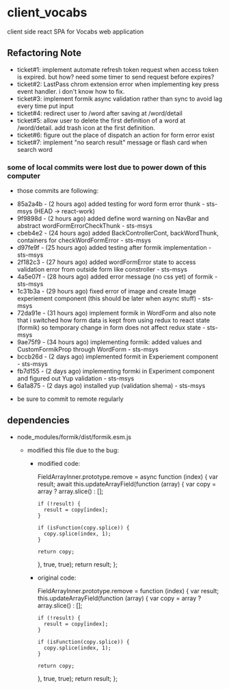 # client_vocabs
client side react SPA for Vocabs web application

## Refactoring Note
 - ticket#1: implement automate refresh token request when access token is expired. but how? need some timer to send request before expires?
 - ticket#2: LastPass chrom extension error when implementing key press event handler. i don't know how to fix.
 - ticket#3: implement formik async validation rather than sync to avoid lag every time put input
 - ticket#4: redirect user to /word after saving at /word/detail
 - ticket#5: allow user to delete the first definition of a word at /word/detail. add trash icon at the first definition.
 - ticket#6: figure out the place of dispatch an action for form error exist
 - ticket#7: implement "no search result" message or flash card when search word
 
### some of local commits were lost due to power down of this computer

 - those commits are following: 

* 85a2a4b - (2 hours ago) added testing for word form error thunk - sts-msys (HEAD -> react-work)
* 9f9898d - (2 hours ago) added define word warning on NavBar and abstract wordFormErrorCheckThunk - sts-msys
* cbeb4e2 - (24 hours ago) added BackControllerCont, backWordThunk, containers for checkWordFormError - sts-msys
* d97fe9f - (25 hours ago) added testing after formik implementation - sts-msys
* 2f182c3 - (27 hours ago) added wordFormError state to access validation error from outside form like constroller - sts-msys
* 4a5e07f - (28 hours ago) added error message (no css yet) of formik - sts-msys
* 1c31b3a - (29 hours ago) fixed error of image and create Image experiement component (this should be later when async stuff) - sts-msys
* 72da91e - (31 hours ago) implement formik in WordForm and also note that i switched how form data is kept from using redux to react state (formik) so temporary change in form does not affect redux state - sts-msys
* 9ae75f9 - (34 hours ago) implementing formik: added values and CustomFormikProp through WordForm - sts-msys
* bccb26d - (2 days ago) implemented formit in Experiement component - sts-msys
* fb7d155 - (2 days ago) implementing formki in Experiment component and figured out Yup validation - sts-msys
* 6a1a875 - (2 days ago) installed yup (validation shema) - sts-msys

 - be sure to commit to remote regularly 

## dependencies

  - node_modules/formik/dist/formik.esm.js

    - modified this file due to the bug:

      - modified code:

        FieldArrayInner.prototype.remove = async function (index) {
          var result;
          await this.updateArrayField(function (array) {
            var copy = array ? array.slice() : [];

            if (!result) {
              result = copy[index];
            }

            if (isFunction(copy.splice)) {
              copy.splice(index, 1);
            }

            return copy;
          }, true, true);
          return result;
        };

      - original code:

        FieldArrayInner.prototype.remove = function (index) {
          var result;
          this.updateArrayField(function (array) {
            var copy = array ? array.slice() : [];

            if (!result) {
              result = copy[index];
            }

            if (isFunction(copy.splice)) {
              copy.splice(index, 1);
            }

            return copy;
          }, true, true);
          return result;
        };


